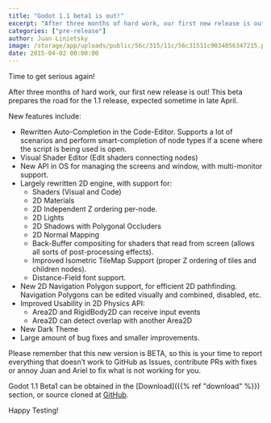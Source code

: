 ```yaml
---
title: "Godot 1.1 beta1 is out!"
excerpt: "After three months of hard work, our first new release is out! This beta prepares the road for the 1.1 release, expected sometime in late April."
categories: ["pre-release"]
author: Juan Linietsky
image: /storage/app/uploads/public/56c/315/11c/56c31511c9034056347215.png
date: 2015-04-02 00:00:00
---
```


Time to get serious again!

After three months of hard work, our first new release is out! This beta prepares the road for the 1.1 release, expected sometime in late April.

New features include:

* Rewritten Auto-Completion in the Code-Editor. Supports a lot of scenarios and perform smart-completion of node types if a scene where the script is being used is open.
* Visual Shader Editor (Edit shaders connecting nodes)
* New API in OS for managing the screens and window, with multi-monitor support.
* Largely rewritten 2D engine, with support for:
  - Shaders (Visual and Code)
  - 2D Materials
  - 2D Independent Z ordering per-node.
  - 2D Lights
  - 2D Shadows with Polygonal Occluders
  - 2D Normal Mapping
  - Back-Buffer compositing for shaders that read from screen (allows all sorts of post-processing effects).
  - Improved Isometric TileMap Support (proper Z ordering of tiles and children nodes).
  - Distance-Field font support.
* New 2D Navigation Polygon support, for efficient 2D pathfinding. Navigation Polygons can be edited visually and combined, disabled, etc.
* Improved Usability in 2D Physics API:
  - Area2D and RigidBody2D can receive input events
  - Area2D can detect overlap with another Area2D
* New Dark Theme
* Large amount of bug fixes and smaller improvements.

Please remember that this new version is BETA, so this is your time to report everything that doesn’t work to GitHub as Issues, contribute PRs with fixes or annoy Juan and Ariel to fix what is not working for you.

Godot 1.1 Beta1 can be obtained in the [Download]({{% ref "download" %}}) section, or source cloned at [GitHub](https://github.com/godotengine/godot).

Happy Testing!
